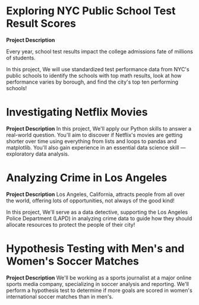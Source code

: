 # Exploring NYC Public School Test Result Scores
**Project Description**

Every year, school test results impact the college admissions fate of millions of students.

In this project, We will use standardized test performance data from NYC's public schools to identify the schools with top math results, look at how performance varies by borough, and find the city's top ten performing schools!


# Investigating Netflix Movies
**Project Description**
In this project, We'll apply our Python skills to answer a real-world question. You'll aim to discover if Netflix's movies are getting shorter over time using everything from lists and loops to pandas and matplotlib. You'll also gain experience in an essential data science skill — exploratory data analysis.

# Analyzing Crime in Los Angeles
**Project Description**
Los Angeles, California, attracts people from all over the world, offering lots of opportunities, not always of the good kind!

In this project, We'll serve as a data detective, supporting the Los Angeles Police Department (LAPD) in analyzing crime data to guide how they should allocate resources to protect the people of their city!

# Hypothesis Testing with Men's and Women's Soccer Matches
**Project Description**
We'll be working as a sports journalist at a major online sports media company, specializing in soccer analysis and reporting. We'll perform a hypothesis test to determine if more goals are scored in women's international soccer matches than in men's.


